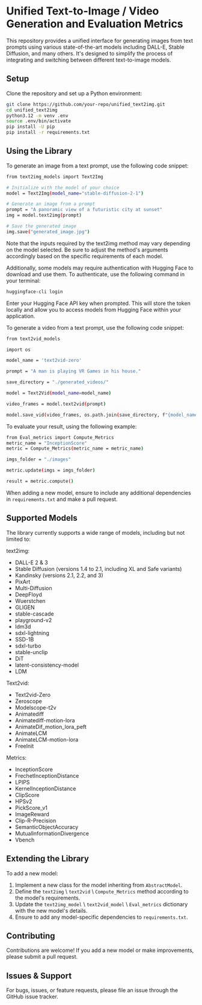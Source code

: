 # Unified Text-to-Image / Video Generation and Evaluation Metrics

This repository provides a unified interface for generating images from text prompts using various state-of-the-art models including DALL-E, Stable Diffusion, and many others. It's designed to simplify the process of integrating and switching between different text-to-image models.

## Setup

Clone the repository and set up a Python environment:

```bash
git clone https://github.com/your-repo/unified_text2img.git
cd unified_text2img
python3.12 -m venv .env
source .env/bin/activate
pip install -U pip
pip install -r requirements.txt
```


## Using the Library
To generate an image from a text prompt, use the following code snippet:
```bash
from text2img_models import Text2Img

# Initialize with the model of your choice
model = Text2Img(model_name="stable-diffusion-2-1")

# Generate an image from a prompt
prompt = "A panoramic view of a futuristic city at sunset"
img = model.text2img(prompt)

# Save the generated image
img.save("generated_image.jpg")

```
Note that the inputs required by the text2img method may vary depending on the model selected. Be sure to adjust the method's arguments accordingly based on the specific requirements of each model.

Additionally, some models may require authentication with Hugging Face to download and use them. To authenticate, use the following command in your terminal:

```bash
huggingface-cli login
```
Enter your Hugging Face API key when prompted. This will store the token locally and allow you to access models from Hugging Face within your application.

To generate a video from a text prompt, use the following code snippet:
```bash
from text2vid_models

import os

model_name = 'text2vid-zero'

prompt = "A man is playing VR Games in his house."

save_directory = "./generated_videos/"

model = Text2Vid(model_name=model_name)

video_frames = model.text2vid(prompt)

model.save_vid(video_frames, os.path.join(save_directory, f"{model_name}.mp4"), fps=4)
```

To evaluate your result, using the following example:
```bash
from Eval_metrics import Compute_Metrics
metric_name = "InceptionScore"
metric = Compute_Metrics(metric_name = metric_name)

imgs_folder = "./images"

metric.update(imgs = imgs_folder)

result = metric.compute()

```


When adding a new model, ensure to include any additional dependencies in `requirements.txt` and make a pull request.

## Supported Models

The library currently supports a wide range of models, including but not limited to:

text2img:
* DALL-E 2 & 3
* Stable Diffusion (versions 1.4 to 2.1, including XL and Safe variants)
* Kandinsky (versions 2.1, 2.2, and 3)
* PixArt
* Multi-Diffusion
* DeepFloyd
* Wuerstchen
* GLIGEN
* stable-cascade
* playground-v2
* ldm3d
* sdxl-lightning
* SSD-1B
* sdxl-turbo
* stable-unclip
* DiT
* latent-consistency-model
* LDM

Text2vid:

* Text2vid-Zero
* Zeroscope
* Modelscope-t2v
* Animatediff
* Animatediff-motion-lora    
* AnimateDif_motion_lora_peft
* AnimateLCM
* AnimateLCM-motion-lora 
* FreeInit

Metrics:
* InceptionScore
* FrechetInceptionDistance
* LPIPS
* KernelInceptionDistance
* ClipScore
* HPSv2
* PickScore_v1
* ImageReward
* Clip-R-Precision
* SemanticObjectAccuracy
* MutualInformationDivergence
* Vbench


## Extending the Library

To add a new model:

1. Implement a new class for the model inheriting from `AbstractModel`.
2. Define the `text2img` \ `text2vid` \ `Compute_Metrics` method according to the model's requirements.
3. Update the `text2img_model` \ `text2vid_model` \ `Eval_metrics` dictionary with the new model's details.
4. Ensure to add any model-specific dependencies to `requirements.txt`.

## Contributing

Contributions are welcome! If you add a new model or make improvements, please submit a pull request.

## Issues & Support

For bugs, issues, or feature requests, please file an issue through the GitHub issue tracker.

